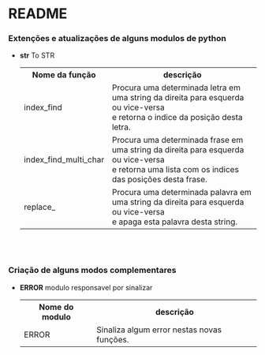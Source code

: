 <h1>README</h1>

<h3>Extenções e atualizações de alguns modulos de python</h3>

<ul><li type="point"><b>str</b> To STR</li>
<table style="width:100%">
	<tr>
		<th>Nome da função</th>
		<th>descrição</th>
	</tr>
	<tr>
		<td>index_find</td>
		<td>Procura uma determinada letra em uma string da direita para esquerda ou vice-versa<br/>e retorna o indice da posição desta letra.</td>
	</tr>
	<tr>
		<td>index_find_multi_char</td>
		<td>Procura uma determinada frase em uma string da direita para esquerda ou vice-versa<br/>e retorna uma lista com os indices das posições desta frase.</td>
	</tr>
	<tr>
		<td>replace_</td>
		<td>Procura uma determinada palavra em uma string da direita para esquerda ou vice-versa<br/>e apaga esta palavra desta string.</td>
	</tr>
</table></ul>
<br/>


<br/>
<h3>Criação de alguns modos complementares</h3>

<ul><li type="point"><b>ERROR</b> modulo responsavel por sinalizar</li>
<table style="width:100%">
	<tr>
		<th>Nome do modulo</th>
		<th>descrição</th>
	</tr>
	<tr>
		<td>ERROR</td>
		<td>Sinaliza algum error nestas novas funções.</td>
	</tr>
</table></ul>
